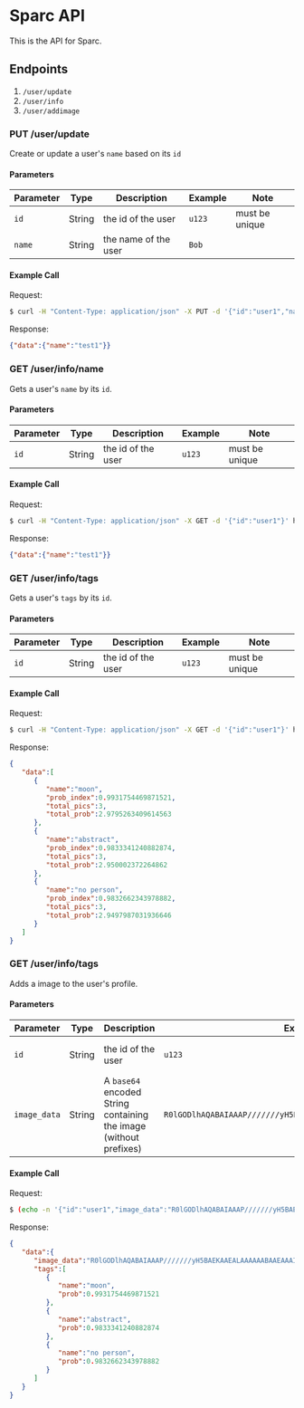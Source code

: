 # Sparc API

This is the API for Sparc.

## Endpoints

1. `/user/update`
2. `/user/info`
3. `/user/addimage`

### PUT /user/update

Create or update a user's `name` based on its `id`

#### Parameters

Parameter | Type | Description | Example | Note
----- | ----- | ----- | ----- | -----
`id` | String | the id of the user | `u123` | must be unique
`name` | String | the name of the user | `Bob` |

#### Example Call

Request:
```bash
$ curl -H "Content-Type: application/json" -X PUT -d '{"id":"user1","name":"test1"}' http://localhost:8000/user/update
```

Response:
```json
{"data":{"name":"test1"}}
```

### GET /user/info/name

Gets a user's `name` by its `id`.

#### Parameters

Parameter | Type | Description | Example | Note
----- | ----- | ----- | ----- | -----
`id` | String | the id of the user | `u123` | must be unique

#### Example Call

Request:
```bash
$ curl -H "Content-Type: application/json" -X GET -d '{"id":"user1"}' http://localhost:8000/user/info/name
```

Response:
```json
{"data":{"name":"test1"}}
```

### GET /user/info/tags

Gets a user's `tags` by its `id`.

#### Parameters

Parameter | Type | Description | Example | Note
----- | ----- | ----- | ----- | -----
`id` | String | the id of the user | `u123` | must be unique

#### Example Call

Request:
```bash
$ curl -H "Content-Type: application/json" -X GET -d '{"id":"user1"}' http://localhost:8000/user/info/tags
```

Response:
```json
{
   "data":[
      {
         "name":"moon",
         "prob_index":0.9931754469871521,
         "total_pics":3,
         "total_prob":2.9795263409614563
      },
      {
         "name":"abstract",
         "prob_index":0.9833341240882874,
         "total_pics":3,
         "total_prob":2.950002372264862
      },
      {
         "name":"no person",
         "prob_index":0.9832662343978882,
         "total_pics":3,
         "total_prob":2.9497987031936646
      }
   ]
}
```


### GET /user/info/tags

Adds a image to the user's profile.

#### Parameters

Parameter | Type | Description | Example | Note
----- | ----- | ----- | ----- | -----
`id` | String | the id of the user | `u123` | must be unique
`image_data` | String | A `base64` encoded String containing the image (without prefixes) | `R0lGODlhAQABAIAAAP///////yH5BAEKAAEALAAAAAABAAEAAAICTAEAOw==` |

#### Example Call

Request:
```bash
$ (echo -n '{"id":"user1","image_data":"R0lGODlhAQABAIAAAP///////yH5BAEKAAEALAAAAAABAAEAAAICTAEAOw=="}') | curl -H "Content-Type: application/json" -d @-  http://localhost:8000/user/addimage
```

Response:
```json
{
   "data":{
      "image_data":"R0lGODlhAQABAIAAAP///////yH5BAEKAAEALAAAAAABAAEAAAICTAEAOw==",
      "tags":[
         {
            "name":"moon",
            "prob":0.9931754469871521
         },
         {
            "name":"abstract",
            "prob":0.9833341240882874
         },
         {
            "name":"no person",
            "prob":0.9832662343978882
         }
      ]
   }
}
```
